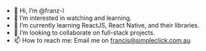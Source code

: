 - 👋 Hi, I’m @franz-l
- 👀 I’m interested in watching and learning.
- 🌱 I’m currently learning ReactJS, React Native, and their libraries.
- 💞️ I’m looking to collaborate on full-stack projects.
- 📫 How to reach me: Email me on francis@simpleclick.com.au

<!---
franz-l/franz-l is a ✨ special ✨ repository because its `README.md` (this file) appears on your GitHub profile.
You can click the Preview link to take a look at your changes.
--->
